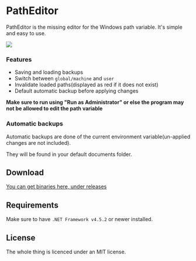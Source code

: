 PathEditor
==========

PathEditor is the missing editor for the Windows path variable. It's simple and easy to use.

![](http://i.imgur.com/h3PqiJM.png)

### Features

 - Saving and loading backups
 - Switch between `global/machine` and `user`
 - Invalidate loaded paths(displayed as red if it does not exist)
 - Default automatic backup before applying changes

**Make sure to run using "Run as Administrator" or else the program may not be allowed to edit the path variable**

### Automatic backups

Automatic backups are done of the current environment variable(un-applied changes are not included).

They will be found in your default documents folder.

Download
--------

[You can get binaries here, under releases](https://github.com/Syntox32/PathEditor/releases)

Requirements
------------

Make sure to have `.NET Framework v4.5.2` or newer installed.

License
-------

The whole thing is licenced under an MIT license.
